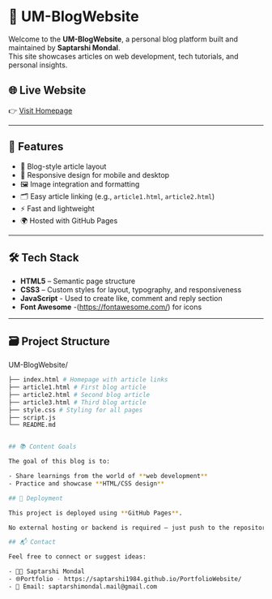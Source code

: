 # 📰 UM-BlogWebsite

Welcome to the **UM-BlogWebsite**, a personal blog platform built and maintained by **Saptarshi Mondal**.  
This site showcases articles on web development, tech tutorials, and personal insights.

## 🌐 Live Website

👉 [Visit Homepage](https://saptarshi1984.github.io/UM-BlogWebsite/index.html)

---

## 📌 Features

- 🧠 Blog-style article layout
- 📱 Responsive design for mobile and desktop
- 🖼️ Image integration and formatting
- 🗂️ Easy article linking (e.g., `article1.html`, `article2.html`)
- ⚡ Fast and lightweight
- 🌍 Hosted with GitHub Pages

---

## 🛠️ Tech Stack

- **HTML5** – Semantic page structure  
- **CSS3** – Custom styles for layout, typography, and responsiveness  
- **JavaScript** - Used to create like, comment and reply section
- **Font Awesome** -(https://fontawesome.com/) for icons

---

## 🗃️ Project Structure

UM-BlogWebsite/
```bash
├── index.html # Homepage with article links
├── article1.html # First blog article
├── article2.html # Second blog article
├── article3.html # Third blog article
├── style.css # Styling for all pages
├── script.js
└── README.md


## 📚 Content Goals

The goal of this blog is to:

- Share learnings from the world of **web development**
- Practice and showcase **HTML/CSS design**

## 🚀 Deployment

This project is deployed using **GitHub Pages**.

No external hosting or backend is required — just push to the repository and go live.

## 📬 Contact

Feel free to connect or suggest ideas:

- 👨‍💻 Saptarshi Mondal
- 🌐Portfolio - https://saptarshi1984.github.io/PortfolioWebsite/
- 📧 Email: saptarshimondal.mail@gmail.com
